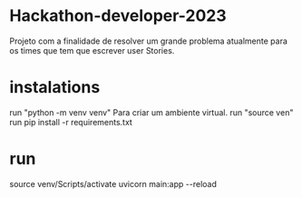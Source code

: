 # Hackathon-developer-2023
Projeto com a finalidade de resolver um grande problema atualmente para os times que tem que escrever user Stories.

# instalations
run "python -m venv venv" Para criar um ambiente virtual.
run "source ven"
run pip install -r requirements.txt

# run
source venv/Scripts/activate
uvicorn main:app --reload